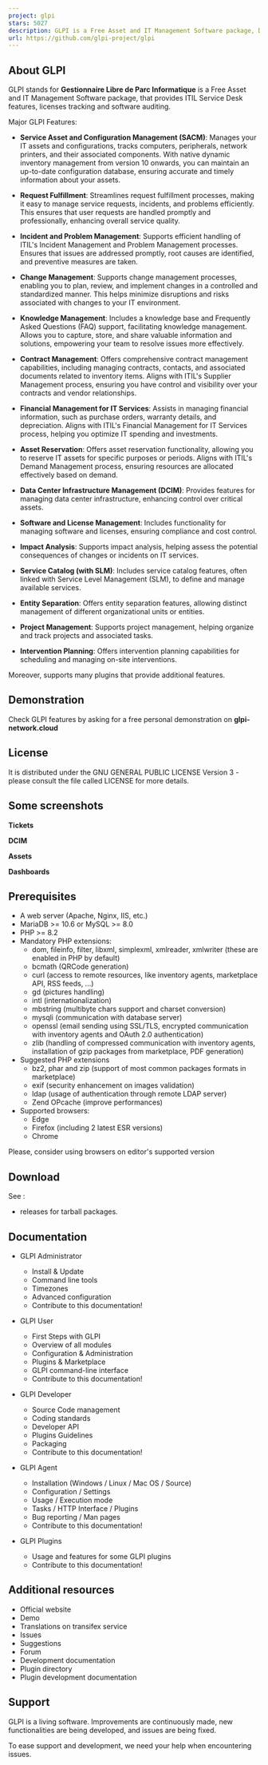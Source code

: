 ```yaml
---
project: glpi
stars: 5027
description: GLPI is a Free Asset and IT Management Software package, Data center management, ITIL Service Desk, licenses tracking and software auditing.
url: https://github.com/glpi-project/glpi
---
```


About GLPI
----------

GLPI stands for **Gestionnaire Libre de Parc Informatique** is a Free Asset and IT Management Software package, that provides ITIL Service Desk features, licenses tracking and software auditing.

Major GLPI Features:

-   **Service Asset and Configuration Management (SACM)**: Manages your IT assets and configurations, tracks computers, peripherals, network printers, and their associated components. With native dynamic inventory management from version 10 onwards, you can maintain an up-to-date configuration database, ensuring accurate and timely information about your assets.
    
-   **Request Fulfillment**: Streamlines request fulfillment processes, making it easy to manage service requests, incidents, and problems efficiently. This ensures that user requests are handled promptly and professionally, enhancing overall service quality.
    
-   **Incident and Problem Management**: Supports efficient handling of ITIL's Incident Management and Problem Management processes. Ensures that issues are addressed promptly, root causes are identified, and preventive measures are taken.
    
-   **Change Management**: Supports change management processes, enabling you to plan, review, and implement changes in a controlled and standardized manner. This helps minimize disruptions and risks associated with changes to your IT environment.
    
-   **Knowledge Management**: Includes a knowledge base and Frequently Asked Questions (FAQ) support, facilitating knowledge management. Allows you to capture, store, and share valuable information and solutions, empowering your team to resolve issues more effectively.
    
-   **Contract Management**: Offers comprehensive contract management capabilities, including managing contracts, contacts, and associated documents related to inventory items. Aligns with ITIL's Supplier Management process, ensuring you have control and visibility over your contracts and vendor relationships.
    
-   **Financial Management for IT Services**: Assists in managing financial information, such as purchase orders, warranty details, and depreciation. Aligns with ITIL's Financial Management for IT Services process, helping you optimize IT spending and investments.
    
-   **Asset Reservation**: Offers asset reservation functionality, allowing you to reserve IT assets for specific purposes or periods. Aligns with ITIL's Demand Management process, ensuring resources are allocated effectively based on demand.
    
-   **Data Center Infrastructure Management (DCIM)**: Provides features for managing data center infrastructure, enhancing control over critical assets.
    
-   **Software and License Management**: Includes functionality for managing software and licenses, ensuring compliance and cost control.
    
-   **Impact Analysis**: Supports impact analysis, helping assess the potential consequences of changes or incidents on IT services.
    
-   **Service Catalog (with SLM)**: Includes service catalog features, often linked with Service Level Management (SLM), to define and manage available services.
    
-   **Entity Separation**: Offers entity separation features, allowing distinct management of different organizational units or entities.
    
-   **Project Management**: Supports project management, helping organize and track projects and associated tasks.
    
-   **Intervention Planning**: Offers intervention planning capabilities for scheduling and managing on-site interventions.
    

Moreover, supports many plugins that provide additional features.

Demonstration
-------------

Check GLPI features by asking for a free personal demonstration on **glpi-network.cloud**

License
-------

It is distributed under the GNU GENERAL PUBLIC LICENSE Version 3 - please consult the file called LICENSE for more details.

Some screenshots
----------------

**Tickets**

**DCIM**

**Assets**

**Dashboards**

Prerequisites
-------------

-   A web server (Apache, Nginx, IIS, etc.)
-   MariaDB >= 10.6 or MySQL >= 8.0
-   PHP >= 8.2
-   Mandatory PHP extensions:
    -   dom, fileinfo, filter, libxml, simplexml, xmlreader, xmlwriter (these are enabled in PHP by default)
    -   bcmath (QRCode generation)
    -   curl (access to remote resources, like inventory agents, marketplace API, RSS feeds, ...)
    -   gd (pictures handling)
    -   intl (internationalization)
    -   mbstring (multibyte chars support and charset conversion)
    -   mysqli (communication with database server)
    -   openssl (email sending using SSL/TLS, encrypted communication with inventory agents and OAuth 2.0 authentication)
    -   zlib (handling of compressed communication with inventory agents, installation of gzip packages from marketplace, PDF generation)
-   Suggested PHP extensions
    -   bz2, phar and zip (support of most common packages formats in marketplace)
    -   exif (security enhancement on images validation)
    -   ldap (usage of authentication through remote LDAP server)
    -   Zend OPcache (improve performances)
-   Supported browsers:
    -   Edge
    -   Firefox (including 2 latest ESR versions)
    -   Chrome

Please, consider using browsers on editor's supported version

Download
--------

See :

-   releases for tarball packages.

Documentation
-------------

-   GLPI Administrator
    
    -   Install & Update
    -   Command line tools
    -   Timezones
    -   Advanced configuration
    -   Contribute to this documentation!
-   GLPI User
    
    -   First Steps with GLPI
    -   Overview of all modules
    -   Configuration & Administration
    -   Plugins & Marketplace
    -   GLPI command-line interface
    -   Contribute to this documentation!
-   GLPI Developer
    
    -   Source Code management
    -   Coding standards
    -   Developer API
    -   Plugins Guidelines
    -   Packaging
    -   Contribute to this documentation!
-   GLPI Agent
    
    -   Installation (Windows / Linux / Mac OS / Source)
    -   Configuration / Settings
    -   Usage / Execution mode
    -   Tasks / HTTP Interface / Plugins
    -   Bug reporting / Man pages
    -   Contribute to this documentation!
-   GLPI Plugins
    
    -   Usage and features for some GLPI plugins
    -   Contribute to this documentation!

Additional resources
--------------------

-   Official website
-   Demo
-   Translations on transifex service
-   Issues
-   Suggestions
-   Forum
-   Development documentation
-   Plugin directory
-   Plugin development documentation

Support
-------

GLPI is a living software. Improvements are continuously made, new functionalities are being developed, and issues are being fixed.

To ease support and development, we need your help when encountering issues.
